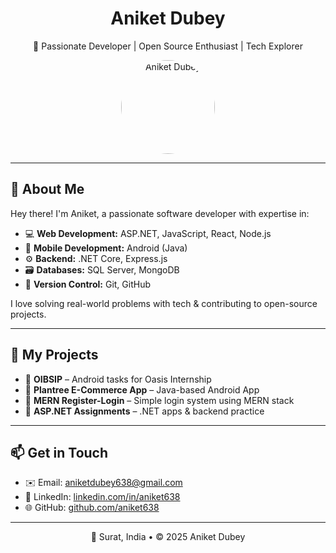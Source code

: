 <h1 align="center">Aniket Dubey</h1>
<p align="center">🚀 Passionate Developer | Open Source Enthusiast | Tech Explorer</p>

<p align="center">
  <img src="https://user-images.githubusercontent.com/124523880/265447375-0a5b3031-1e99-4cd3-9ebc-d1372fcf68e6.png" width="150" style="border-radius: 50%;" alt="Aniket Dubey"/>

</p>

---

## 🌟 About Me

Hey there! I'm Aniket, a passionate software developer with expertise in:

- 💻 **Web Development:** ASP.NET, JavaScript, React, Node.js  
- 📱 **Mobile Development:** Android (Java)  
- ⚙️ **Backend:** .NET Core, Express.js  
- 🗃️ **Databases:** SQL Server, MongoDB  
- 🧠 **Version Control:** Git, GitHub  

I love solving real-world problems with tech & contributing to open-source projects.

---

## 🚀 My Projects

- 🔹 **OIBSIP** – Android tasks for Oasis Internship  
- 🔹 **Plantree E-Commerce App** – Java-based Android App  
- 🔹 **MERN Register-Login** – Simple login system using MERN stack  
- 🔹 **ASP.NET Assignments** – .NET apps & backend practice  

---

## 📫 Get in Touch

- ✉️ Email: [aniketdubey638@gmail.com](mailto:aniketdubey638@gmail.com)  
- 💼 LinkedIn: [linkedin.com/in/aniket638](https://linkedin.com/in/aniket638)  
- 🌐 GitHub: [github.com/aniket638](https://github.com/aniket638)

---

<p align="center">📍 Surat, India • © 2025 Aniket Dubey</p>
